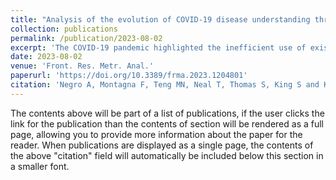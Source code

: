 ```yaml
---
title: "Analysis of the evolution of COVID-19 disease understanding through temporal knowledge graphs"
collection: publications
permalink: /publication/2023-08-02
excerpt: 'The COVID-19 pandemic highlighted the inefficient use of existing biological knowledge and the lack of assimilation and analysis of new information as barriers to rapid response. Overcoming these challenges could revolutionize global preparedness for future pandemics. This article introduces a novel knowledge graph application that serves as both a repository and an analytics platform, extracting time-sensitive insights to understand disease dynamics and researchers'' evolving knowledge, demonstrated through the analysis of COVID-19 scholarly articles.'
date: 2023-08-02
venue: 'Front. Res. Metr. Anal.'
paperurl: 'https://doi.org/10.3389/frma.2023.1204801'
citation: 'Negro A, Montagna F, Teng MN, Neal T, Thomas S, King S and Khan R (2023) &quot;Analysis of the evolution of COVID-19 disease understanding through temporal knowledge graphs.&quot; <i>Front. Res. Metr. Anal.</i> 8:1204801. doi: 10.3389/frma.2023.1204801'
---
```


The contents above will be part of a list of publications, if the user clicks the link for the publication than the contents of section will be rendered as a full page, allowing you to provide more information about the paper for the reader. When publications are displayed as a single page, the contents of the above "citation" field will automatically be included below this section in a smaller font.

